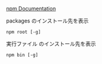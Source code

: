 [npm Documentation](https://docs.npmjs.com/)

packages のインストール先を表示
```
npm root [-g]
```

実行ファイル のインストール先を表示
```
npm bin [-g]
```

